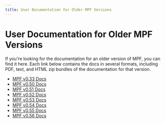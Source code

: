 ```yaml
---
title: User Documentation for Older MPF Versions
---
```


# User Documentation for Older MPF Versions


If you're looking for the documentation for an older version of MPF,
you can find it here. Each link below contains the docs in several
formats, including PDF, text, and HTML zip bundles of the documentation
for that version.

* [MPF v0.33 Docs](https://archive.org/details/mission-pinball-framework-html-docs-v-0.33)
* [MPF v0.50 Docs](https://archive.org/details/mission-pinball-framework-html-docs-v-0.50)
* [MPF v0.51 Docs](https://archive.org/details/mission-pinball-framework-html-docs-v-0.51)
* [MPF v0.52 Docs](https://archive.org/details/mission-pinball-framework-html-docs-v-0.52)
* [MPF v0.53 Docs](https://archive.org/details/mission-pinball-framework-html-docs-v-0.53)
* [MPF v0.54 Docs](https://archive.org/details/mission-pinball-framework-html-docs-v-0.54)
* [MPF v0.55 Docs](https://archive.org/details/mission-pinball-framework-docs-v-0.55)
* [MPF v0.56 Docs](https://archive.org/details/mission-pinball-framework-docs-v-0.56)
